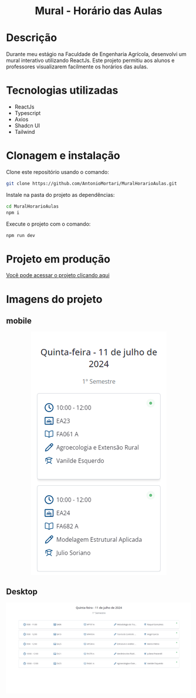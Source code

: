 <h1 align="center"> Mural - Horário das Aulas </h1>


# Descrição

<div> 
  Durante meu estágio na Faculdade de Engenharia Agrícola, desenvolvi um mural interativo utilizando ReactJs. Este projeto permitiu aos alunos e professores visualizarem facilmente os horários das aulas.
</div>


# Tecnologias utilizadas <a name="id02"></a>

<div> 

- ReactJs
- Typescript
- Axios
- Shadcn UI
- Tailwind

</div>


# Clonagem e instalação <a name="id04"></a>

Clone este repositório usando o comando:

```bash
git clone https://github.com/AntonioMortari/MuralHorarioAulas.git
```

Instale na pasta do projeto as dependências:

```bash
cd MuralHorarioAulas
npm i
```

Execute o projeto com o comando:
```bash
npm run dev
```

[comment]: <> (Adicione o link da implatação, se houver)

# Projeto em produção

[Você pode acessar o projeto clicando aqui](https://www.feagri.unicamp.br/extranet/mural/)

# Imagens do projeto  <a name="id06"></a>

## mobile 
<div align='center'>
  <img src="./src/assets/img2.png" alt="1" />
 </div>

## Desktop 
 <div align='center'>
  <img src="./src/assets/img1.png" alt="1" />
 </div>
